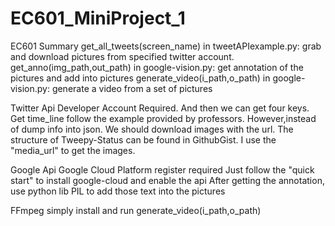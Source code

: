 # EC601_MiniProject_1
EC601
Summary
get_all_tweets(screen_name) in tweetAPIexample.py: grab and download pictures from specified twitter account.
get_anno(img_path,out_path) in google-vision.py: get annotation of the pictures and add into pictures
generate_video(i_path,o_path) in google-vision.py: generate a video from a set of pictures


Twitter Api
Developer Account Required.
And then we can get four keys.
Get time_line follow the example provided by professors.
However,instead of dump info into json. We should download images with the url.
The structure of Tweepy-Status can be found in GithubGist.
I use the "media_url" to get the images.

Google Api
Google Cloud Platform register required
Just follow the "quick start" to install google-cloud and enable the api
After getting the annotation, use python lib PIL to add those text into the pictures

FFmpeg
simply install and run generate_video(i_path,o_path)
